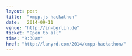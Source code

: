 ```yaml
---
layout: post
title:  "xmpp.js hackathon"
date:   2014-09-11
venue: "http://in-berlin.de"
ticket: "Open to all"
time: "9:30am"
href: "http://lanyrd.com/2014/xmpp-hackathon/"
---
```

